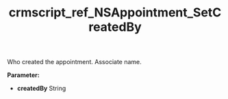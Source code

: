 ﻿---
title: crmscript_ref_NSAppointment_SetCreatedBy
description: NSAppointment.SetCreatedBy(String createdBy)
intellisense: NSAppointment.SetCreatedBy
keywords: NSAppointment, GetCreatedBy
so.topic: reference
---

Who created the appointment. Associate name.

**Parameter:** 
 - **createdBy** String

